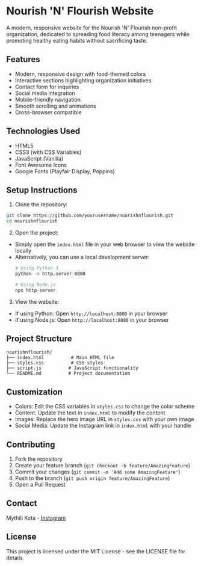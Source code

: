 # Nourish 'N' Flourish Website

A modern, responsive website for the Nourish 'N' Flourish non-profit organization, dedicated to spreading food literacy among teenagers while promoting healthy eating habits without sacrificing taste.

## Features

- Modern, responsive design with food-themed colors
- Interactive sections highlighting organization initiatives
- Contact form for inquiries
- Social media integration
- Mobile-friendly navigation
- Smooth scrolling and animations
- Cross-browser compatible

## Technologies Used

- HTML5
- CSS3 (with CSS Variables)
- JavaScript (Vanilla)
- Font Awesome Icons
- Google Fonts (Playfair Display, Poppins)

## Setup Instructions

1. Clone the repository:
```bash
git clone https://github.com/yourusername/nourishnflourish.git
cd nourishnflourish
```

2. Open the project:
- Simply open the `index.html` file in your web browser to view the website locally
- Alternatively, you can use a local development server:
  ```bash
  # Using Python 3
  python -m http.server 8000
  
  # Using Node.js
  npx http-server
  ```

3. View the website:
- If using Python: Open `http://localhost:8000` in your browser
- If using Node.js: Open `http://localhost:8080` in your browser

## Project Structure

```
nourishnflourish/
├── index.html          # Main HTML file
├── styles.css          # CSS styles
├── script.js          # JavaScript functionality
└── README.md          # Project documentation
```

## Customization

- Colors: Edit the CSS variables in `styles.css` to change the color scheme
- Content: Update the text in `index.html` to modify the content
- Images: Replace the hero image URL in `styles.css` with your own image
- Social Media: Update the Instagram link in `index.html` with your handle

## Contributing

1. Fork the repository
2. Create your feature branch (`git checkout -b feature/AmazingFeature`)
3. Commit your changes (`git commit -m 'Add some AmazingFeature'`)
4. Push to the branch (`git push origin feature/AmazingFeature`)
5. Open a Pull Request

## Contact

Mythili Kota - [Instagram](https://www.instagram.com/nourishnflourish)

## License

This project is licensed under the MIT License - see the LICENSE file for details 